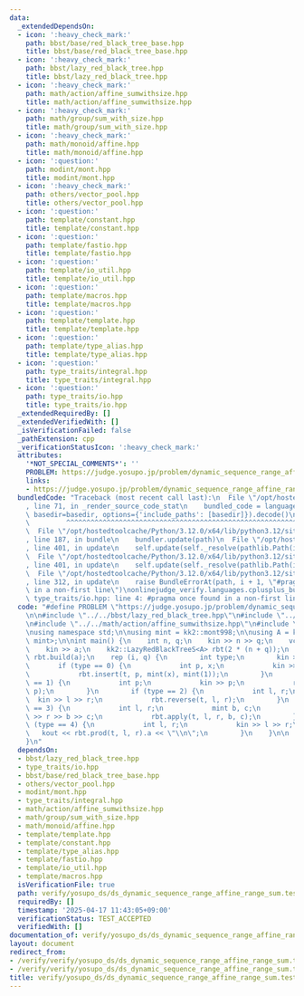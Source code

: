 ```yaml
---
data:
  _extendedDependsOn:
  - icon: ':heavy_check_mark:'
    path: bbst/base/red_black_tree_base.hpp
    title: bbst/base/red_black_tree_base.hpp
  - icon: ':heavy_check_mark:'
    path: bbst/lazy_red_black_tree.hpp
    title: bbst/lazy_red_black_tree.hpp
  - icon: ':heavy_check_mark:'
    path: math/action/affine_sumwithsize.hpp
    title: math/action/affine_sumwithsize.hpp
  - icon: ':heavy_check_mark:'
    path: math/group/sum_with_size.hpp
    title: math/group/sum_with_size.hpp
  - icon: ':heavy_check_mark:'
    path: math/monoid/affine.hpp
    title: math/monoid/affine.hpp
  - icon: ':question:'
    path: modint/mont.hpp
    title: modint/mont.hpp
  - icon: ':heavy_check_mark:'
    path: others/vector_pool.hpp
    title: others/vector_pool.hpp
  - icon: ':question:'
    path: template/constant.hpp
    title: template/constant.hpp
  - icon: ':question:'
    path: template/fastio.hpp
    title: template/fastio.hpp
  - icon: ':question:'
    path: template/io_util.hpp
    title: template/io_util.hpp
  - icon: ':question:'
    path: template/macros.hpp
    title: template/macros.hpp
  - icon: ':question:'
    path: template/template.hpp
    title: template/template.hpp
  - icon: ':question:'
    path: template/type_alias.hpp
    title: template/type_alias.hpp
  - icon: ':question:'
    path: type_traits/integral.hpp
    title: type_traits/integral.hpp
  - icon: ':question:'
    path: type_traits/io.hpp
    title: type_traits/io.hpp
  _extendedRequiredBy: []
  _extendedVerifiedWith: []
  _isVerificationFailed: false
  _pathExtension: cpp
  _verificationStatusIcon: ':heavy_check_mark:'
  attributes:
    '*NOT_SPECIAL_COMMENTS*': ''
    PROBLEM: https://judge.yosupo.jp/problem/dynamic_sequence_range_affine_range_sum
    links:
    - https://judge.yosupo.jp/problem/dynamic_sequence_range_affine_range_sum
  bundledCode: "Traceback (most recent call last):\n  File \"/opt/hostedtoolcache/Python/3.12.0/x64/lib/python3.12/site-packages/onlinejudge_verify/documentation/build.py\"\
    , line 71, in _render_source_code_stat\n    bundled_code = language.bundle(stat.path,\
    \ basedir=basedir, options={'include_paths': [basedir]}).decode()\n          \
    \         ^^^^^^^^^^^^^^^^^^^^^^^^^^^^^^^^^^^^^^^^^^^^^^^^^^^^^^^^^^^^^^^^^^^^^^^^^^^^^^^^^\n\
    \  File \"/opt/hostedtoolcache/Python/3.12.0/x64/lib/python3.12/site-packages/onlinejudge_verify/languages/cplusplus.py\"\
    , line 187, in bundle\n    bundler.update(path)\n  File \"/opt/hostedtoolcache/Python/3.12.0/x64/lib/python3.12/site-packages/onlinejudge_verify/languages/cplusplus_bundle.py\"\
    , line 401, in update\n    self.update(self._resolve(pathlib.Path(included), included_from=path))\n\
    \  File \"/opt/hostedtoolcache/Python/3.12.0/x64/lib/python3.12/site-packages/onlinejudge_verify/languages/cplusplus_bundle.py\"\
    , line 401, in update\n    self.update(self._resolve(pathlib.Path(included), included_from=path))\n\
    \  File \"/opt/hostedtoolcache/Python/3.12.0/x64/lib/python3.12/site-packages/onlinejudge_verify/languages/cplusplus_bundle.py\"\
    , line 312, in update\n    raise BundleErrorAt(path, i + 1, \"#pragma once found\
    \ in a non-first line\")\nonlinejudge_verify.languages.cplusplus_bundle.BundleErrorAt:\
    \ type_traits/io.hpp: line 4: #pragma once found in a non-first line\n"
  code: "#define PROBLEM \"https://judge.yosupo.jp/problem/dynamic_sequence_range_affine_range_sum\"\
    \n\n#include \"../../bbst/lazy_red_black_tree.hpp\"\n#include \"../../modint/mont.hpp\"\
    \n#include \"../../math/action/affine_sumwithsize.hpp\"\n#include \"../../template/template.hpp\"\
    \nusing namespace std;\n\nusing mint = kk2::mont998;\n\nusing A = kk2::action::AffineSumWithSize<mint,\
    \ mint>;\n\nint main() {\n    int n, q;\n    kin >> n >> q;\n    vc<A::S> a(n);\n\
    \    kin >> a;\n    kk2::LazyRedBlackTreeS<A> rbt(2 * (n + q));\n    auto t =\
    \ rbt.build(a);\n    rep (i, q) {\n        int type;\n        kin >> type;\n \
    \       if (type == 0) {\n            int p, x;\n            kin >> p >> x;\n\
    \            rbt.insert(t, p, mint(x), mint(1));\n        }\n        if (type\
    \ == 1) {\n            int p;\n            kin >> p;\n            rbt.erase(t,\
    \ p);\n        }\n        if (type == 2) {\n            int l, r;\n          \
    \  kin >> l >> r;\n            rbt.reverse(t, l, r);\n        }\n        if (type\
    \ == 3) {\n            int l, r;\n            mint b, c;\n            kin >> l\
    \ >> r >> b >> c;\n            rbt.apply(t, l, r, b, c);\n        }\n        if\
    \ (type == 4) {\n            int l, r;\n            kin >> l >> r;\n         \
    \   kout << rbt.prod(t, l, r).a << \"\\n\";\n        }\n    }\n\n    return 0;\n\
    }\n"
  dependsOn:
  - bbst/lazy_red_black_tree.hpp
  - type_traits/io.hpp
  - bbst/base/red_black_tree_base.hpp
  - others/vector_pool.hpp
  - modint/mont.hpp
  - type_traits/integral.hpp
  - math/action/affine_sumwithsize.hpp
  - math/group/sum_with_size.hpp
  - math/monoid/affine.hpp
  - template/template.hpp
  - template/constant.hpp
  - template/type_alias.hpp
  - template/fastio.hpp
  - template/io_util.hpp
  - template/macros.hpp
  isVerificationFile: true
  path: verify/yosupo_ds/ds_dynamic_sequence_range_affine_range_sum.test.cpp
  requiredBy: []
  timestamp: '2025-04-17 11:43:05+09:00'
  verificationStatus: TEST_ACCEPTED
  verifiedWith: []
documentation_of: verify/yosupo_ds/ds_dynamic_sequence_range_affine_range_sum.test.cpp
layout: document
redirect_from:
- /verify/verify/yosupo_ds/ds_dynamic_sequence_range_affine_range_sum.test.cpp
- /verify/verify/yosupo_ds/ds_dynamic_sequence_range_affine_range_sum.test.cpp.html
title: verify/yosupo_ds/ds_dynamic_sequence_range_affine_range_sum.test.cpp
---
```

